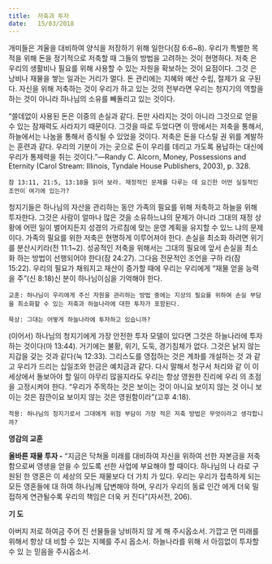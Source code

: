 ```yaml
---
title:  저축과 투자
date:   15/03/2018
---
```


개미들은 겨울을 대비하여 양식을 저장하기 위해 일한다(잠 6:6~8). 우리가 특별한
목적을 위해 돈을 정기적으로 저축할 때 그들의 방법을 고려하는 것이 현명하다. 저축
은 우리의 생활비나 필요를 위해 사용할 수 있는 자원을 확보하는 것이 요점이다. 그것
은 낭비나 재물을 쌓는 일과는 거리가 멀다. 돈 관리에는 지혜와 예산 수립, 절제가 요
구된다. 자신을 위해 저축하는 것이 우리가 하고 있는 것의 전부라면 우리는 청지기의
역할을 하는 것이 아니라 하나님의 소유를 빼돌리고 있는 것이다.

“쓸데없이 사용된 돈은 이중의 손실과 같다. 돈만 사라지는 것이 아니라 그것으로
얻을 수 있는 잠재력도 사라지기 때문이다. 그것을 따로 두었다면 이 땅에서는 저축을
통해서, 하늘에서는 나눔을 통해서 증식될 수 있었을 것이다. 저축은 돈을 다스릴 권
위를 계발하는 훈련과 같다. 우리의 기분이 가는 곳으로 돈이 우리를 데리고 가도록
용납하는 대신에 우리가 통제력을 쥐는 것이다.”—Randy C. Alcorn, Money, Possessions and Eternity (Carol Stream: Illinois, Tyndale House Publishers, 2003), p. 328.

`잠 13:11, 21:5, 13:18을 읽어 보라. 재정적인 문제를 다루는 데 요긴한 어떤 실질적인
조언이 여기에 있는가?`

청지기들은 하나님의 자산을 관리하는 동안 가족의 필요를 위해 저축하고 하늘을
위해 투자한다. 그것은 사람이 얼마나 많은 것을 소유하느냐의 문제가 아니라 그대의
재정 상황에 어떤 일이 벌어지든지 성경의 가르침에 맞는 운영 계획을 유지할 수 있느
냐의 문제이다. 가족의 필요를 위한 저축은 현명하게 이루어져야 한다. 손실을 최소화
하려면 위기를 분산시키라(전 11:1~2). 성공적인 저축을 위해서는 그대의 필요에 앞서
손실을 최소화 하는 방법이 선행되어야 한다(잠 24:27). 그다음 전문적인 조언을 구하
라(잠 15:22). 우리의 필요가 채워지고 재산이 증가할 때에 우리는 우리에게 “재물 얻을
능력을 주”(신 8:18)신 분이 하나님이심을 기억해야 한다.

`교훈: 하나님이 우리에게 주신 자원을 관리하는 방법 중에는 지상의 필요를 위하여
손실 부담을 최소화할 수 있는 저축과 하늘나라에 대한 투자가 포함된다.`

`묵상: 그대는 어떻게 하늘나라에 투자하고 있습니까?`

(이어서) 하나님의 청지기에게 가장 안전한 투자 모델이 있다면 그것은 하늘나라에
투자하는 것이다(마 13:44). 거기에는 불황, 위기, 도둑, 경기침체가 없다. 그것은 낡지
않는 지갑을 갖는 것과 같다(눅 12:33). 그리스도를 영접하는 것은 계좌를 개설하는 것
과 같고 우리가 드리는 십일조와 헌금은 예치금과 같다. 다시 말해서 청구서 처리와 같
이 이 세상에서 돌보아야 할 일이 아무리 많을지라도 우리는 항상 영원한 진리에 우리
의 초점을 고정시켜야 한다. “우리가 주목하는 것은 보이는 것이 아니요 보이지 않는 것
이니 보이는 것은 잠깐이요 보이지 않는 것은 영원함이라”(고후 4:18).

`적용: 하나님의 청지기로서 그대에게 위험 부담이 가장 적은 저축 방법은 무엇이라고
생각합니까?`

**영감의 교훈**

**올바른 재물 투자 -** “지금은 닥쳐올 미래를 대비하여
자신을 위하여 선한 자본금을 저축함으로써 영생을 얻을
수 있도록 선한 사업에 부요해야 할 때이다. 하나님의 나
라로 구원된 한 영혼은 이 세상의 모든 재물보다 더 가치
가 있다. 우리는 우리가 접촉하게 되는 모든 영혼들에 대
하여 하나님께 답변해야 하며, 우리가 우리의 동료 인간
에게 더욱 밀접하게 연관될수록 우리의 책임은 더욱 커
진다”(자서전, 206).

**기 도**

아버지 저로 하여금 주어
진 선물들을 낭비하지 않
게 해 주시옵소서. 가깝고
먼 미래를 위해서 항상 대
비할 수 있는 지혜를 주시
옵소서. 하늘나라를 위해
서 아낌없이 투자할 수 있
는 믿음을 주시옵소서.